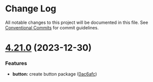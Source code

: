 # Change Log

All notable changes to this project will be documented in this file.
See [Conventional Commits](https://conventionalcommits.org) for commit guidelines.

# [4.21.0](https://github.com/lskjs/lskjs/compare/v4.20.0...v4.21.0) (2023-12-30)


### Features

* **button:** create button package ([0ac6afc](https://github.com/lskjs/lskjs/commit/0ac6afcfd663770a7991b8ff4e8f87d1a02d8b5e))
